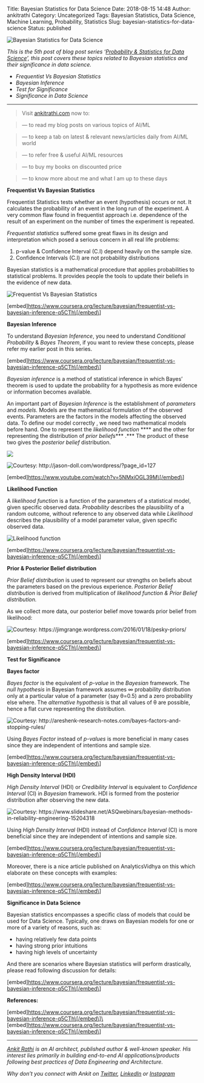 Title: Bayesian Statistics for Data Science
Date: 2018-08-15 14:48
Author: ankitrathi
Category: Uncategorized
Tags: Bayesian Statistics, Data Science, Machine Learning, Probability, Statistics
Slug: bayesian-statistics-for-data-science
Status: published

![Bayesian Statistics for Data Science](https://cdn-images-1.medium.com/max/1200/1*qO6IpQH_zrwOon9FBGkJZg.png)

*This is the 5th post of blog post series ‘*[*Probability & Statistics for Data Science*](https://www.ankitrathi.com/post/probability-statistics-for-data-science-series)*’, this post covers these topics related to Bayesian statistics and their significance in data science.*

-   *Frequentist Vs Bayesian Statistics*
-   *Bayesian Inference*
-   *Test for Significance*
-   *Significance in Data Science*

------------------------------------------------------------------------

> Visit [ankitrathi.com](http://ankitrathi.com/) now to:

> — to read my blog posts on various topics of AI/ML

> — to keep a tab on latest & relevant news/articles daily from AI/ML world

> — to refer free & useful AI/ML resources

> — to buy my books on discounted price

> — to know more about me and what I am up to these days

**Frequentist Vs Bayesian Statistics**

Frequentist Statistics tests whether an event (hypothesis) occurs or not. It calculates the probability of an event in the long run of the experiment. A very common flaw found in frequentist approach i.e. dependence of the result of an experiment on the number of times the experiment is repeated.

*Frequentist statistics* suffered some great flaws in its design and interpretation which posed a serious concern in all real life problems:

1.  p-value & Confidence Interval (C.I) depend heavily on the sample size.
2.  Confidence Intervals (C.I) are not probability distributions

Bayesian statistics is a mathematical procedure that applies probabilities to statistical problems. It provides people the tools to update their beliefs in the evidence of new data.

![Frequentist Vs Bayesian Statistics](https://cdn-images-1.medium.com/max/800/1*rkeLokn-gkfeOAdkrwuCWA.png)

\[embed\]https://www.coursera.org/lecture/bayesian/frequentist-vs-bayesian-inference-q5CTh\[/embed\]

**Bayesian Inference**

To understand *Bayesian Inference*, you need to understand *Conditional Probability* & *Bayes Theorem*, if you want to review these concepts, please refer my earlier post in this series.

\[embed\]https://www.coursera.org/lecture/bayesian/frequentist-vs-bayesian-inference-q5CTh\[/embed\]

*Bayesian inference* is a method of statistical inference in which Bayes’ theorem is used to update the probability for a hypothesis as more evidence or information becomes available.

An important part of *Bayesian Inference* is the establishment of *parameters* and *models.* Models are the mathematical formulation of the observed events. Parameters are the factors in the models affecting the observed data. To define our model correctly , we need two mathematical models before hand. One to represent the *likelihood function* **** and the other for representing the distribution of *prior beliefs**** .*** The product of these two gives the *posterior belief* distribution.

![](https://cdn-images-1.medium.com/max/800/1*n4D8BKlVCurNg1xKshTsxg.png)

![Courtesy: <http://jason-doll.com/wordpress/?page_id=127>](https://cdn-images-1.medium.com/max/800/1*hblsrFOWViHS43l5YpUXeQ.png)

\[embed\]https://www.youtube.com/watch?v=5NMxiOGL39M\[/embed\]

**Likelihood Function**

A *likelihood function* is a function of the parameters of a statistical model, given specific observed data. *Probability* describes the plausibility of a random outcome, without reference to any observed data while *Likelihood* describes the plausibility of a model parameter value, given specific observed data.

![Likelihood function](https://cdn-images-1.medium.com/max/800/1*f5k9kbt-DNH7sNVm5fZIag.png)

\[embed\]https://www.coursera.org/lecture/bayesian/frequentist-vs-bayesian-inference-q5CTh\[/embed\]

**Prior & Posterior Belief distribution**

*Prior Belief distribution* is used to represent our strengths on beliefs about the parameters based on the previous experience. *Posterior Belief distribution* is derived from multiplication of *likelihood function & Prior Belief distribution.*

As we collect more data, our posterior belief move towards prior belief from likelihood:

![Courtesy: <https://jimgrange.wordpress.com/2016/01/18/pesky-priors/>](https://cdn-images-1.medium.com/max/800/0*SYr-Xd8_H3I4cCX1.png)

\[embed\]https://www.coursera.org/lecture/bayesian/frequentist-vs-bayesian-inference-q5CTh\[/embed\]

**Test for Significance**

**Bayes factor**

*Bayes factor* is the equivalent of *p-value* in the *Bayesian* framework. The *null hypothesis* in Bayesian framework assumes ∞ probability distribution only at a particular value of a parameter (say θ=0.5) and a zero probability else where. The *alternative hypothesis* is that all values of θ are possible, hence a flat curve representing the distribution.

![Courtesy: <http://areshenk-research-notes.com/bayes-factors-and-stopping-rules/>](https://cdn-images-1.medium.com/max/800/0*XtmxBSmi0HPZ3cQN.png)

Using *Bayes Factor* instead of *p-values* is more beneficial in many cases since they are independent of intentions and sample size.

\[embed\]https://www.coursera.org/lecture/bayesian/frequentist-vs-bayesian-inference-q5CTh\[/embed\]

**High Density Interval (HDI)**

*High Density Interval* (HDI) or *Credibility Interval* is equivalent to *Confidence Interval* (CI) in *Bayesian* framework. HDI is formed from the posterior distribution after observing the new data.

![Courtesy: <https://www.slideshare.net/ASQwebinars/bayesian-methods-in-reliability-engineering-15204318>](https://cdn-images-1.medium.com/max/800/0*PAXk4F00PpWZbv6u)

Using *High Density Interval* (HDI) instead of *Confidence Interval* (CI) is more beneficial since they are independent of intentions and sample size.

\[embed\]https://www.coursera.org/lecture/bayesian/frequentist-vs-bayesian-inference-q5CTh\[/embed\]

Moreover, there is a nice article published on AnalyticsVidhya on this which elaborate on these concepts with examples:

\[embed\]https://www.coursera.org/lecture/bayesian/frequentist-vs-bayesian-inference-q5CTh\[/embed\]

**Significance in Data Science**

Bayesian statistics encompasses a specific class of models that could be used for Data Science. Typically, one draws on Bayesian models for one or more of a variety of reasons, such as:

-   having relatively few data points
-   having strong prior intuitions
-   having high levels of uncertainty

And there are scenarios where Bayesian statistics will perform drastically, please read following discussion for details:

\[embed\]https://www.coursera.org/lecture/bayesian/frequentist-vs-bayesian-inference-q5CTh\[/embed\]

**References:**

\[embed\]https://www.coursera.org/lecture/bayesian/frequentist-vs-bayesian-inference-q5CTh\[/embed\]\
\[embed\]https://www.coursera.org/lecture/bayesian/frequentist-vs-bayesian-inference-q5CTh\[/embed\]

------------------------------------------------------------------------

[*Ankit Rathi*](https://www.ankitrathi.com/) *is an AI architect, published author & well-known speaker. His interest lies primarily in building end-to-end AI applications/products following best practices of Data Engineering and Architecture.*

*Why don’t you connect with Ankit on* [*Twitter*](https://twitter.com/rathiankit)*,* [*LinkedIn*](https://www.linkedin.com/in/ankitrathi/) *or* [*Instagram*](https://instagram.com/ankitrathi/)

